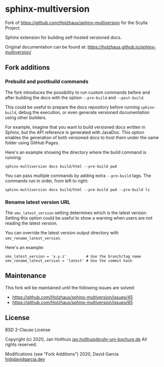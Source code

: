 # sphinx-multiversion

Fork of https://github.com/Holzhaus/sphinx-multiversion for the Scylla Project.

Sphinx extension for building self-hosted versioned docs.

Original documentation can be found at: https://holzhaus.github.io/sphinx-multiversion/

## Fork additions

### Prebuild and postbuild commands

The fork introduces the possibility to run custom commands before and after building the docs with the option ``--pre-build`` and ``--post-build``.

This could be useful to prepare the docs repository before running ``sphinx-build``, debug the execution, or even generate versioned documentation using other builders.

For example, imagine that you want to build versioned docs written in Sphinx, but the API reference is generated with JavaDoc. This option enables the generation of both versioned docs to host them under the same folder using GitHub Pages.

Here's an example showing the directory where the build command is running:

```
sphinx-multiversion docs build/html --pre-build pwd
```

You can pass multiple commands by adding extra ``--pre-build`` tags. The commands run in order, from left to right:

```
sphinx-multiversion docs build/html --pre-build pwd --pre-build ls
```

### Rename latest version URL

The ``smv_latest_version`` setting determines which is the latest version.
Setting this option could be useful to show a warning when users are not reading the latest version.

You can override the latest version output directory with ``smv_rename_latest_version``.

Here's an example:

```
smv_latest_version = 'x.y.z'         # Use the branch/tag name
smv_rename_latest_version = 'latest' # Use the commit hash
```

## Maintenance

This fork will be maintained until the following issues are solved:
- https://github.com/Holzhaus/sphinx-multiversion/issues/45
- https://github.com/Holzhaus/sphinx-multiversion/issues/65

## License

BSD 2-Clause License

Copyright (c) 2020, Jan Holthuis <jan.holthuis@ruhr-uni-bochum.de>
All rights reserved.

Modifications (see "Fork Additions") 2020, David Garcia <hi@davidgarcia.dev>

